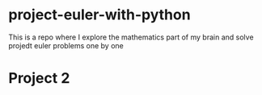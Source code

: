 # project-euler-with-python
This is a repo where I explore the mathematics part of my brain and solve projedt euler problems one by one

# Project 2
